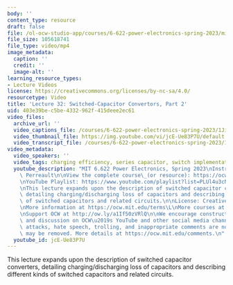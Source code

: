 ```yaml
---
body: ''
content_type: resource
draft: false
file: /ol-ocw-studio-app/courses/6-622-power-electronics-spring-2023/mit6_622s23_lecture_32_360p_16_9.mp4
file_size: 105618741
file_type: video/mp4
image_metadata:
  caption: ''
  credit: ''
  image-alt: ''
learning_resource_types:
- Lecture Videos
license: https://creativecommons.org/licenses/by-nc-sa/4.0/
resourcetype: Video
title: 'Lecture 32: Switched-Capacitor Convertors, Part 2'
uid: 403e39be-c5be-4332-962f-415deee2ec61
video_files:
  archive_url: ''
  video_captions_file: /courses/6-622-power-electronics-spring-2023/1JimzDcKHjTLgNN3Whan36afmCih5US9A_transcript.webvtt
  video_thumbnail_file: https://img.youtube.com/vi/jcE-Ue83P7U/default.jpg
  video_transcript_file: /courses/6-622-power-electronics-spring-2023/1JimzDcKHjTLgNN3Whan36afmCih5US9A_transcript.pdf
video_metadata:
  video_speakers: ''
  video_tags: charging efficiency, series capacitor, switch implementations, 6-622-power-electronics-spring-2023
  youtube_description: "MIT 6.622 Power Electronics, Spring 2023\nInstructor: David\
    \ Perreault\n\nView the complete course\_(or resource): https://ocw.mit.edu/courses/6-622-power-electronics-spring-2023/\L\
    \nYouTube Playlist: https://www.youtube.com/playlist?list=PLUl4u3cNGP62UTc77mJoubhDELSC8lfR0\n\
    \nThis lecture expands upon the description of switched capacitor converters,\
    \ detailing charging/discharging loss of capacitors and describing different kinds\
    \ of switched capacitors and related circuits.\n\nLicense: Creative Commons BY-NC-SA\L\
    \nMore information at https://ocw.mit.edu/terms\L\nMore courses at https://ocw.mit.edu\n\
    \nSupport OCW at http://ow.ly/a1If50zVRlQ\n\nWe encourage constructive comments\
    \ and discussion on OCW\u2019s YouTube and other social media channels. Personal\
    \ attacks, hate speech, trolling, and inappropriate comments are not allowed and\
    \ may be removed. More details at https://ocw.mit.edu/comments.\n"
  youtube_id: jcE-Ue83P7U
---
```

This lecture expands upon the description of switched capacitor converters, detailing charging/discharging loss of capacitors and describing different kinds of switched capacitors and related circuits.